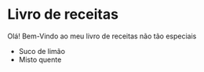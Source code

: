 # Livro de receitas

Olá! Bem-Vindo ao meu livro de receitas não tão especiais

- Suco de limão
- Misto quente
